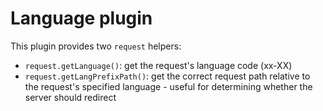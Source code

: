 # Language plugin

This plugin provides two `request` helpers:

- `request.getLanguage()`: get the request's language code (xx-XX)
- `request.getLangPrefixPath()`: get the correct request path relative to the
  request's specified language - useful for determining whether the server
  should redirect